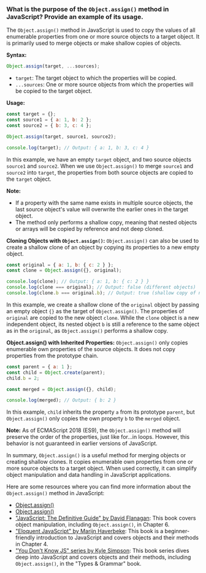 ### What is the purpose of the `Object.assign()` method in JavaScript? Provide an example of its usage.

The `Object.assign()` method in JavaScript is used to copy the values of all enumerable properties from one or more source objects to a target object. It is primarily used to merge objects or make shallow copies of objects.

**Syntax:**
```javascript
Object.assign(target, ...sources);
```

- `target`: The target object to which the properties will be copied.
- `...sources`: One or more source objects from which the properties will be copied to the target object.

**Usage:**
```javascript
const target = {};
const source1 = { a: 1, b: 2 };
const source2 = { b: 3, c: 4 };

Object.assign(target, source1, source2);

console.log(target); // Output: { a: 1, b: 3, c: 4 }
```

In this example, we have an empty `target` object, and two source objects `source1` and `source2`. When we use `Object.assign()` to merge `source1` and `source2` into `target`, the properties from both source objects are copied to the `target` object.

**Note:**
- If a property with the same name exists in multiple source objects, the last source object's value will overwrite the earlier ones in the target object.
- The method only performs a shallow copy, meaning that nested objects or arrays will be copied by reference and not deep cloned.

**Cloning Objects with `Object.assign()`:**
`Object.assign()` can also be used to create a shallow clone of an object by copying its properties to a new empty object.

```javascript
const original = { a: 1, b: { c: 2 } };
const clone = Object.assign({}, original);

console.log(clone); // Output: { a: 1, b: { c: 2 } }
console.log(clone === original); // Output: false (different objects)
console.log(clone.b === original.b); // Output: true (shallow copy of nested object)
```

In this example, we create a shallow clone of the `original` object by passing an empty object `{}` as the target of `Object.assign()`. The properties of `original` are copied to the new object `clone`. While the `clone` object is a new independent object, its nested object `b` is still a reference to the same object as in the `original`, as `Object.assign()` performs a shallow copy.

**Object.assign() with Inherited Properties:**
`Object.assign()` only copies enumerable own properties of the source objects. It does not copy properties from the prototype chain.

```javascript
const parent = { a: 1 };
const child = Object.create(parent);
child.b = 2;

const merged = Object.assign({}, child);

console.log(merged); // Output: { b: 2 }
```

In this example, `child` inherits the property `a` from its prototype `parent`, but `Object.assign()` only copies the own property `b` to the `merged` object.

**Note:** As of ECMAScript 2018 (ES9), the `Object.assign()` method will preserve the order of the properties, just like for...in loops. However, this behavior is not guaranteed in earlier versions of JavaScript.

In summary, `Object.assign()` is a useful method for merging objects or creating shallow clones. It copies enumerable own properties from one or more source objects to a target object. When used correctly, it can simplify object manipulation and data handling in JavaScript applications.

Here are some resources where you can find more information about the `Object.assign()` method in JavaScript:

- [Object.assign()](https://developer.mozilla.org/en-US/docs/Web/JavaScript/Reference/Global_Objects/Object/assign)
- [Object.assign()](https://tc39.es/ecma262/#sec-object.assign)
- ["JavaScript: The Definitive Guide" by David Flanagan](https://www.oreilly.com/library/view/javascript-the-definitive/9781449393854/): This book covers object manipulation, including `Object.assign()`, in Chapter 6.
- ["Eloquent JavaScript" by Marijn Haverbeke](https://eloquentjavascript.net/): This book is a beginner-friendly introduction to JavaScript and covers objects and their methods in Chapter 4.
- ["You Don't Know JS" series by Kyle Simpson](https://github.com/getify/You-Dont-Know-JS/tree/2nd-ed/types%20%26%20grammar): This book series dives deep into JavaScript and covers objects and their methods, including `Object.assign()`, in the "Types & Grammar" book.

